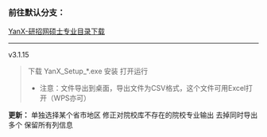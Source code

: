 ### 前往默认分支：

[YanX-研招网硕士专业目录下载](https://github.com/xx025/YanX)



---

v3.1.15
> 下载 YanX_Setup_*.exe 安装 打开运行
>- 注意：文件导出到桌面，导出文件为CSV格式，这个文件可用Excel打开（WPS亦可）

**更新：**
单独选择某个省市地区
修正对院校库不存在的院校专业输出
去掉同时导出多个
保留所有列信息
